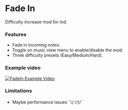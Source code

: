 ﻿# Fade In
Difficulty increase mod for md.

### Features
* Fade in incoming notes.
* Toggle on music view menu to enable/disable the mod.
* Three difficulty presets (Easy/Medium/Hard).

### Example video
[![FadeIn Example Video](https://img.youtube.com/vi/VAOXWivuM7Q/default.jpg)](https://youtu.be/VAOXWivuM7Q)

### Limitations
* Maybe performance issues ¯\\_(ツ)_/¯
